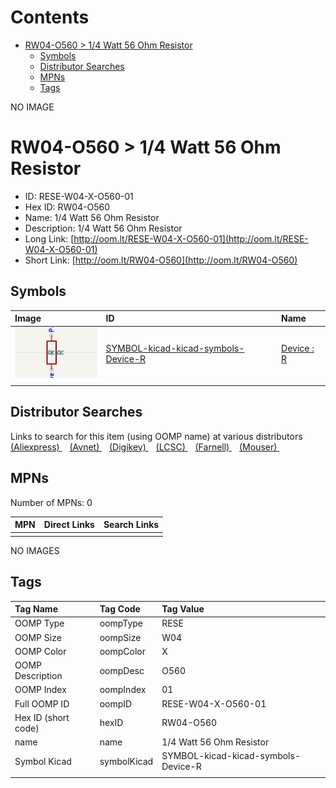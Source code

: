 



Contents
========

* [RW04-O560 > 1/4 Watt 56 Ohm Resistor](#rw04-o560--14-watt-56-ohm-resistor)
	* [Symbols](#symbols)
	* [Distributor Searches](#distributor-searches)
	* [MPNs](#mpns)
	* [Tags](#tags)
  
NO IMAGE  
# RW04-O560 > 1/4 Watt 56 Ohm Resistor

- ID: RESE-W04-X-O560-01
- Hex ID: RW04-O560
- Name: 1/4 Watt 56 Ohm Resistor
- Description: 1/4 Watt 56 Ohm Resistor
- Long Link: [http://oom.lt/RESE-W04-X-O560-01](http://oom.lt/RESE-W04-X-O560-01)
- Short Link: [http://oom.lt/RW04-O560](http://oom.lt/RW04-O560)

## Symbols
  

|Image|ID|Name|
| :--- | :--- | :--- |
|[![](https://raw.githubusercontent.com/oomlout/oomlout_OOMP_eda_V2/main/SYMBOL/kicad/kicad-symbols/Device/R/image_140.png)](https://github.com/oomlout/oomlout_OOMP_eda_V2/tree/main/SYMBOL/kicad/kicad-symbols/Device/R/)|[SYMBOL-kicad-kicad-symbols-Device-R](https://github.com/oomlout/oomlout_OOMP_eda_V2/tree/main/SYMBOL/kicad/kicad-symbols/Device/R/)|[Device : R](https://github.com/oomlout/oomlout_OOMP_eda_V2/tree/main/SYMBOL/kicad/kicad-symbols/Device/R/)|
||||

## Distributor Searches
  
Links to search for this item (using OOMP name) at various distributors  
[(Aliexpress) ](https://www.aliexpress.com/wholesale?SearchText=11171/4+Watt+56+Ohm+Resistor)&nbsp;&nbsp;&nbsp;[(Avnet) ](https://www.avnet.com/shop/us/search/1/4+Watt+56+Ohm+Resistor)&nbsp;&nbsp;&nbsp;[(Digikey) ](https://www.digikey.co.uk/en/products/result?s=1/4+Watt+56+Ohm+Resistor)&nbsp;&nbsp;&nbsp;[(LCSC) ](https://www.lcsc.com/search?q=1/4+Watt+56+Ohm+Resistor)&nbsp;&nbsp;&nbsp;[(Farnell) ](https://uk.farnell.com/search?st=1/4+Watt+56+Ohm+Resistor)&nbsp;&nbsp;&nbsp;[(Mouser) ](https://www.mouser.com/c/?q=1/4+Watt+56+Ohm+Resistor)&nbsp;&nbsp;&nbsp;
## MPNs
  
Number of MPNs: 0  

|MPN|Direct Links|Search Links|
| :--- | :--- | :--- |
||||
  
NO IMAGES  
## Tags
  

|Tag Name|Tag Code|Tag Value|
| :--- | :--- | :--- |
|OOMP Type|oompType|RESE|
|OOMP Size|oompSize|W04|
|OOMP Color|oompColor|X|
|OOMP Description|oompDesc|O560|
|OOMP Index|oompIndex|01|
|Full OOMP ID|oompID|RESE-W04-X-O560-01|
|Hex ID (short code)|hexID|RW04-O560|
|name|name|1/4 Watt 56 Ohm Resistor|
|Symbol Kicad|symbolKicad|SYMBOL-kicad-kicad-symbols-Device-R|
||||
